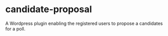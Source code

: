 # candidate-proposal
A Wordpress plugin enabling the registered users to propose a candidates for a poll.
